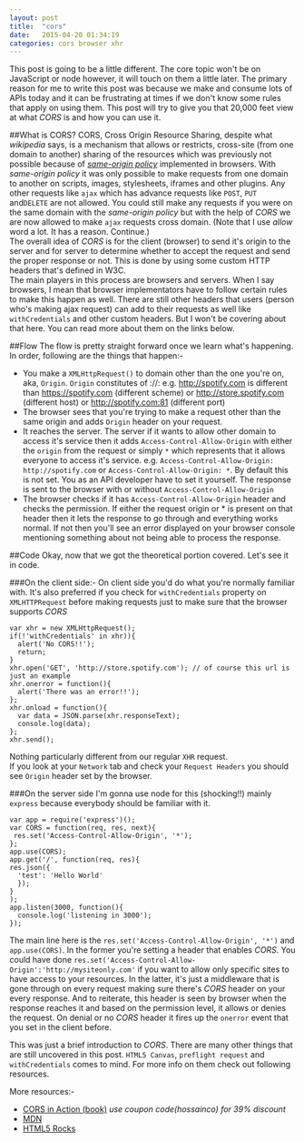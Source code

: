 ```yaml
---
layout: post
title:  "cors"
date:   2015-04-20 01:34:19
categories: cors browser xhr
---
```


This post is going to be a little different. The core topic won't be on JavaScript or node however, it will touch on them a little later. The primary reason for me to write this post was because we make and consume lots of APIs today and it can be frustrating at times if we don't know some rules that apply on using them. This post will try to give you that 20,000 feet view at what *CORS* is and how you can use it.

##What is CORS?
CORS, Cross Origin Resource Sharing, despite what *wikipedia* says, is a mechanism that allows or restricts, cross-site (from one domain to another) sharing of the resources which was previously not possible because of [*same-origin policy*](https://developer.mozilla.org/en-US/docs/Web/Security/Same-origin_policy) implemented in browsers. With *same-origin policy* it was only possible to make requests from one domain to another on scripts, images, stylesheets, iframes and other plugins. Any other requests like `ajax` which has advance requests like `POST`, `PUT` and`DELETE` are not allowed. You could still make any requests if you were on the same domain with the *same-origin policy* but with the help of *CORS* we are now allowed to make `ajax` requests cross domain. (Note that I use *allow* word a lot. It has a reason. Continue.)  
The overall idea of *CORS* is for the client (browser) to send it's origin to the server and for server to determine whether to accept the request and send the proper response or not. This is done by using some custom HTTP headers that's defined in W3C.  
The main players in this process are browsers and servers. When I say browsers, I mean that browser implementators have to follow certain rules to make this happen as well. There are still other headers that users (person who's making ajax request) can add to their requests as well like `withCredentials` and other custom headers. But I won't be covering about that here. You can read more about them on the links below.

##Flow
The flow is pretty straight forward once we learn what's happening. In order, following are the things that happen:-

- You make a `XMLHttpRequest()` to domain other than the one you're on, aka, `Origin`. `Origin` constitutes of <scheme>://<host>:<port> e.g. http://spotify.com is different than https://spotify.com (different scheme) or http://store.spotify.com (different host) or http://spotify.com:81 (different port)  
- The browser sees that you're trying to make a request other than the same origin and adds `Origin` header on your request.
- It reaches the server. The server if it wants to allow other domain to access it's service then it adds `Access-Control-Allow-Origin` with either the `origin` from the request or simply `*` which represents that it allows everyone to access it's service. e.g. `Access-Control-Allow-Origin: http://spotify.com` or `Access-Control-Allow-Origin: *`. By default this is not set. You as an API developer have to set it yourself. The response is sent to the browser with or without `Access-Control-Allow-Origin`
- The browser checks if it has `Access-Control-Allow-Origin` header and checks the permission. If either the request origin or * is present on that header then it lets the response to go through and everything works normal. If not then you'll see an error displayed on your browser console mentioning something about not being able to process the response.

##Code
Okay, now that we got the theoretical portion covered. Let's see it in code.

###On the client side:-
On client side you'd do what you're normally familiar with. It's also preferred if you check for `withCredentials` property on `XMLHTTPRequest` before making requests just to make sure that the browser supports *CORS*

    var xhr = new XMLHttpRequest();
    if(!'withCredentials' in xhr)){
      alert('No CORS!!');
      return;
    }
    xhr.open('GET', 'http://store.spotify.com'); // of course this url is just an example
    xhr.onerror = function(){
      alert('There was an error!!');
    };
    xhr.onload = function(){
      var data = JSON.parse(xhr.responseText);
      console.log(data);
    };
    xhr.send();

Nothing particularly different from our regular `XHR` request.  
If you look at your `Network` tab and check your `Request Headers` you should see `Origin` header set by the browser.

###On the server side
I'm gonna use node for this (shocking!!) mainly `express` because everybody should be familiar with it.

    var app = require('express')();  
    var CORS = function(req, res, next){  
     res.set('Access-Control-Allow-Origin', '*');  
    };  
    app.use(CORS);  
    app.get('/', function(req, res){  
    res.json({  
      'test': 'Hello World'  
      });  
    }  
    );  
    app.listen(3000, function(){  
      console.log('listening in 3000');  
    });  

The main line here is the `res.set('Access-Control-Allow-Origin', '*')` and `app.use(CORS)`. In the former you're setting a header that enables *CORS*. You could have done `res.set('Access-Control-Allow-Origin':'http://mysiteonly.com'` if you want to allow only specific sites to have access to your resources.
In the latter, it's just a middleware that is gone through on every request making sure there's *CORS* header on your every response.
And to reiterate, this header is seen by browser when the response reaches it and based on the permission level, it allows or denies the request. On denial or no *CORS* header it fires up the `onerror` event that you set in the client before.

This was just a brief introduction to *CORS*. There are many other things that are still uncovered in this post. `HTML5 Canvas`, `preflight request` and `withCredentials` comes to mind. For more info on them check out following resources.

More resources:-  

- [CORS in Action (book)](http://manning.com/hossain/) *use coupon code(hossainco) for 39% discount*  
- [MDN](https://developer.mozilla.org/en-US/docs/Web/HTTP/Access_control_CORS)  
- [HTML5 Rocks](http://www.html5rocks.com/en/tutorials/cors/)  
